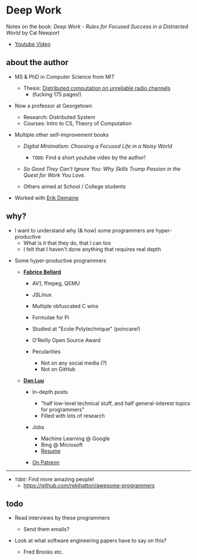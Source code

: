 
# Deep Work

Notes on the book:
_Deep Work - Rules for Focused Success in a Distracted World_ by Cal Newport

* [Youtube Video](https://www.youtube.com/watch?v=3E7hkPZ-HTk)

## about the author

- MS & PhD in Computer Science from MIT
    + Thesis: [Distributed computation on unreliable radio channels](https://dspace.mit.edu/handle/1721.1/55120)
        * (fucking 175 pages!)

- Now a professor at Georgetown
    + Research: Distributed System
    + Courses: Intro to CS, Theory of Computation

- Multiple other self-improvement books

    + _Digital Minimalism: Choosing a Focused Life in a Noisy World_
        + `TODO`: Find a short youtube video by the author!

    + _So Good They Can't Ignore You: Why Skills Trump Passion in the Quest for Work You Love._

    + Others aimed at School / College students

- Worked with [Erik Demaine](https://en.wikipedia.org/wiki/Erik_Demaine)

## why?

* I want to understand why (& how) some programmers are hyper-productive
    - What is it that they do, that I can too
    - I felt that I haven't done anything that requires real depth

<!-- Like everyone else, I'm troubled by the amount of time I waste on random sites -->

* Some hyper-productive programmers

    - [**Fabrice Bellard**](http://bellard.org/)
        + AV1, ffmpeg, QEMU
        + JSLinux
        + Multiple obfuscated C wins
        + Formulae for Pi

        + Studied at "Ecole Polytechnique" (poincare!)

        + O'Reilly Open Source Award

        + Pecularities
            * Not on any social media (?)
            * Not on GitHub

    - [**Dan Luu**](https://danluu.com/about/)

        + In-depth posts
            * "half low-level technical stuff, and half general-interest topics for programmers"
            * Filled with lots of research

        + Jobs
            * Machine Learning @ Google
            * Bing @ Microsoft
            * [Resume](https://github.com/danluu/tex-resume)

        + [On Patreon](https://www.patreon.com/danluu)

---

* `TODO`: Find more amazing people!
    - https://github.com/rekihattori/awesome-programmers

## todo

* Read interviews by these programmers
    - Send them emails?

* Look at what software engineering papers have to say on this?
    - Fred Brooks etc.

